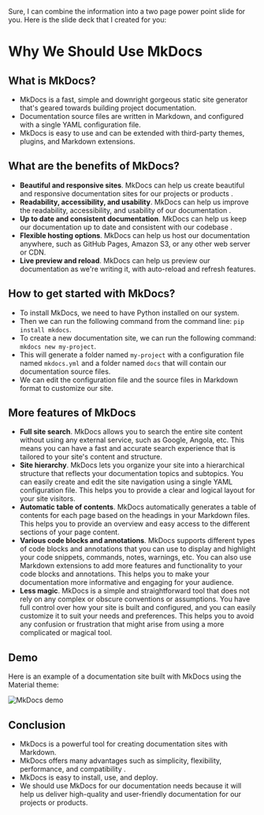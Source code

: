 Sure, I can combine the information into a two page power point slide for you. Here is the slide deck that I created for you:

# Why We Should Use MkDocs

## What is MkDocs?

- MkDocs is a fast, simple and downright gorgeous static site generator that's geared towards building project documentation.
- Documentation source files are written in Markdown, and configured with a single YAML configuration file.
- MkDocs is easy to use and can be extended with third-party themes, plugins, and Markdown extensions.

## What are the benefits of MkDocs?

- **Beautiful and responsive sites**. MkDocs can help us create beautiful and responsive documentation sites for our projects or products .
- **Readability, accessibility, and usability**. MkDocs can help us improve the readability, accessibility, and usability of our documentation .
- **Up to date and consistent documentation**. MkDocs can help us keep our documentation up to date and consistent with our codebase .
- **Flexible hosting options**. MkDocs can help us host our documentation anywhere, such as GitHub Pages, Amazon S3, or any other web server or CDN.
- **Live preview and reload**. MkDocs can help us preview our documentation as we're writing it, with auto-reload and refresh features.

## How to get started with MkDocs?

- To install MkDocs, we need to have Python installed on our system.
- Then we can run the following command from the command line: `pip install mkdocs`.
- To create a new documentation site, we can run the following command: `mkdocs new my-project`.
- This will generate a folder named `my-project` with a configuration file named `mkdocs.yml` and a folder named `docs` that will contain our documentation source files.
- We can edit the configuration file and the source files in Markdown format to customize our site.

## More features of MkDocs

- **Full site search**. MkDocs allows you to search the entire site content without using any external service, such as Google, Angola, etc. This means you can have a fast and accurate search experience that is tailored to your site's content and structure.
- **Site hierarchy**. MkDocs lets you organize your site into a hierarchical structure that reflects your documentation topics and subtopics. You can easily create and edit the site navigation using a single YAML configuration file. This helps you to provide a clear and logical layout for your site visitors.
- **Automatic table of contents**. MkDocs automatically generates a table of contents for each page based on the headings in your Markdown files. This helps you to provide an overview and easy access to the different sections of your page content.
- **Various code blocks and annotations**. MkDocs supports different types of code blocks and annotations that you can use to display and highlight your code snippets, commands, notes, warnings, etc. You can also use Markdown extensions to add more features and functionality to your code blocks and annotations. This helps you to make your documentation more informative and engaging for your audience.
- **Less magic**. MkDocs is a simple and straightforward tool that does not rely on any complex or obscure conventions or assumptions. You have full control over how your site is built and configured, and you can easily customize it to suit your needs and preferences. This helps you to avoid any confusion or frustration that might arise from using a more complicated or magical tool.

## Demo

Here is an example of a documentation site built with MkDocs using the Material theme:

![MkDocs demo](https://squidfunk.github.io/mkdocs-material/assets/images/logo.png)

## Conclusion

- MkDocs is a powerful tool for creating documentation sites with Markdown.
- MkDocs offers many advantages such as simplicity, flexibility, performance, and compatibility .
- MkDocs is easy to install, use, and deploy.
- We should use MkDocs for our documentation needs because it will help us deliver high-quality and user-friendly documentation for our projects or products.

